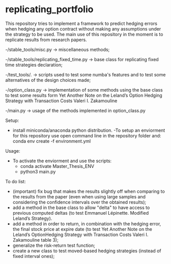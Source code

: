 # replicating_portfolio

This repository tries to implement a framework to predict hedging errors when hedging any option contract without making any assumptions under the strategy to be used. The main use of this repository in the moment is to replicate results from research papers.

-/stable_tools/misc.py -> miscellaneous methods;

-/stable_tools/replicating_fixed_time.py -> base class for replicating fixed time strategies declaration;

-/test_tools/. -> scripts used to test some numba's features and to test some alternatives of the design choices made;

-/option_class.py -> implementation of some methods using the base class to test some results form Yet Another Note on the Leland’s Option Hedging Strategy with Transaction Costs Valeri I. Zakamouline

-/main.py -> usage of the methods implemented in option_class.py 

Setup:
- install miniconda/anaconda python distribution.
-To setup an enviorment for this repository use open command line in the repository folder and:
conda env create -f environment.yml

Usage:
- To activate the enviorment and use the scripts:
  - conda activate Master_Thesis_ENV
  - python3 main.py

To do list:
- (important) fix bug that makes the results slightly off when comparing to the results from the paper (even when using large samples and considering the confidence intervals over the obtained results);
- add a method in the base class to allow "delta" to have access to previous computed deltas (to test Emmanuel Lépinette. Modified Leland’s Strategy).
- add a method in order to return, in combination with the hedging error, the final stock price at expire date (to test Yet Another Note on the Leland’s OptionHedging Strategy with Transaction Costs Valeri I. Zakamouline table 3);
- generalize the risk-return test function;
- create a new class to test moved-based hedging strategies (instead of fixed interval ones);



  
